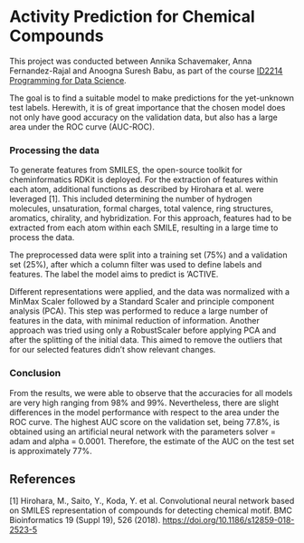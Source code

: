 # Activity Prediction for Chemical Compounds

This project was conducted between Annika Schavemaker, Anna Fernandez-Rajal and Anoogna Suresh Babu, as part of the course [ID2214 Programming for Data Science](https://www.kth.se/student/kurser/kurs/ID2214?l=en).

The goal is to find a suitable model to make predictions for the yet-unknown test labels. Herewith, it is of great importance that the chosen model does not only have good accuracy on the validation data, but also has a large area under the ROC curve (AUC-ROC).

### Processing the data

To generate features from SMILES, the open-source toolkit for cheminformatics RDKit is deployed. For the extraction of features within each atom, additional functions as described by Hirohara et al. were leveraged [1]. This included determining the number of hydrogen molecules, unsaturation, formal charges, total valence, ring structures, aromatics, chirality, and hybridization. For this approach, features had to be extracted from each atom within each SMILE, resulting in a
large time to process the data.

The preprocessed data were split into a training set (75%) and a validation set (25%), after which a column filter was used to define labels and features. The label the model aims to predict is ’ACTIVE. 

Different representations were applied, and the data was normalized with a MinMax Scaler followed by a Standard Scaler and principle component analysis (PCA). This step was performed to reduce a large number of features in the data, with minimal reduction of information. Another approach was tried using only a RobustScaler before applying PCA and after the splitting of the initial data. This aimed to remove the outliers that for our selected features didn’t show relevant changes.

### Conclusion
From the results, we were able to observe that the accuracies for all models are very high ranging from 98% and 99%. Nevertheless, there are slight differences in the model performance with respect to the area under the ROC curve. The highest AUC score on the validation set, being 77.8%, is obtained using an artificial neural network with the parameters solver = adam and alpha = 0.0001. Therefore, the estimate of the AUC on the test set is approximately 77%.

## References
<a id="1">[1]</a> 
Hirohara, M., Saito, Y., Koda, Y. et al. Convolutional neural network based on SMILES representation of compounds for detecting chemical motif. BMC Bioinformatics 19 (Suppl 19), 526 (2018). https://doi.org/10.1186/s12859-018-2523-5
